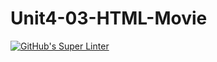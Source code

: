 # Unit4-03-HTML-Movie
[![GitHub's Super Linter](https://github.com/ICS20-Edward-McNamara/Unit4-03-HTML-Movie/workflows/GitHub's%20Super%20Linter/badge.svg)](https://github.com/ICS20-Edward-McNamara/Unit4-03-HTML-Movie/actions)